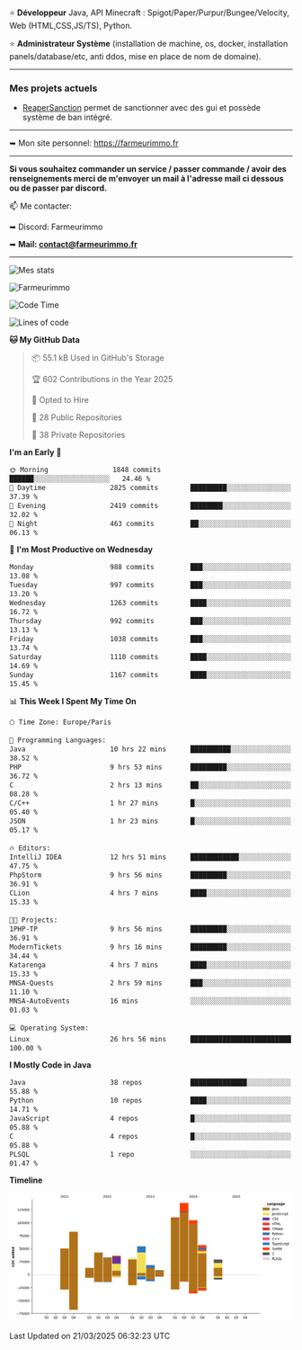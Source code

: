 ⭐ **Développeur** Java, API Minecraft : Spigot/Paper/Purpur/Bungee/Velocity, Web (HTML,CSS,JS/TS), Python.

⭐ **Administrateur Système** (installation de machine, os, docker, installation panels/database/etc, anti ddos, mise en place de nom de domaine).

---

### Mes projets actuels
- [ReaperSanction](https://www.spigotmc.org/resources/reapersanction.89580/) permet de sanctionner avec des gui et possède système de ban intégré.

---

➥ Mon site personnel: https://farmeurimmo.fr

---

**Si vous souhaitez commander un service / passer commande / avoir des renseignements merci de m'envoyer un mail à l'adresse mail ci dessous ou de passer par discord.**

📫 Me contacter:
 
   ➥ Discord: Farmeurimmo
   
   ➥ **Mail: contact@farmeurimmo.fr**

---

![Mes stats](https://github-readme-stats.farmeurimmo.fr/api?username=Farmeurimmo&count_private=true&show_icons=true&theme=radical)

<img src="https://komarev.com/ghpvc/?username=Farmeurimmo" alt="Farmeurimmo" />

<!--START_SECTION:waka-->
![Code Time](http://img.shields.io/badge/Code%20Time-1%2C934%20hrs%2025%20mins-blue)

![Lines of code](https://img.shields.io/badge/From%20Hello%20World%20I%27ve%20Written-809.5%20thousand%20lines%20of%20code-blue)

**🐱 My GitHub Data** 

> 📦 55.1 kB Used in GitHub's Storage 
 > 
> 🏆 602 Contributions in the Year 2025
 > 
> 💼 Opted to Hire
 > 
> 📜 28 Public Repositories 
 > 
> 🔑 38 Private Repositories 
 > 
**I'm an Early 🐤** 

```text
🌞 Morning                1848 commits        ██████░░░░░░░░░░░░░░░░░░░   24.46 % 
🌆 Daytime                2825 commits        █████████░░░░░░░░░░░░░░░░   37.39 % 
🌃 Evening                2419 commits        ████████░░░░░░░░░░░░░░░░░   32.02 % 
🌙 Night                  463 commits         ██░░░░░░░░░░░░░░░░░░░░░░░   06.13 % 
```
📅 **I'm Most Productive on Wednesday** 

```text
Monday                   988 commits         ███░░░░░░░░░░░░░░░░░░░░░░   13.08 % 
Tuesday                  997 commits         ███░░░░░░░░░░░░░░░░░░░░░░   13.20 % 
Wednesday                1263 commits        ████░░░░░░░░░░░░░░░░░░░░░   16.72 % 
Thursday                 992 commits         ███░░░░░░░░░░░░░░░░░░░░░░   13.13 % 
Friday                   1038 commits        ███░░░░░░░░░░░░░░░░░░░░░░   13.74 % 
Saturday                 1110 commits        ████░░░░░░░░░░░░░░░░░░░░░   14.69 % 
Sunday                   1167 commits        ████░░░░░░░░░░░░░░░░░░░░░   15.45 % 
```


📊 **This Week I Spent My Time On** 

```text
🕑︎ Time Zone: Europe/Paris

💬 Programming Languages: 
Java                     10 hrs 22 mins      ██████████░░░░░░░░░░░░░░░   38.52 % 
PHP                      9 hrs 53 mins       █████████░░░░░░░░░░░░░░░░   36.72 % 
C                        2 hrs 13 mins       ██░░░░░░░░░░░░░░░░░░░░░░░   08.28 % 
C/C++                    1 hr 27 mins        █░░░░░░░░░░░░░░░░░░░░░░░░   05.40 % 
JSON                     1 hr 23 mins        █░░░░░░░░░░░░░░░░░░░░░░░░   05.17 % 

🔥 Editors: 
IntelliJ IDEA            12 hrs 51 mins      ████████████░░░░░░░░░░░░░   47.75 % 
PhpStorm                 9 hrs 56 mins       █████████░░░░░░░░░░░░░░░░   36.91 % 
CLion                    4 hrs 7 mins        ████░░░░░░░░░░░░░░░░░░░░░   15.33 % 

🐱‍💻 Projects: 
1PHP-TP                  9 hrs 56 mins       █████████░░░░░░░░░░░░░░░░   36.91 % 
ModernTickets            9 hrs 16 mins       █████████░░░░░░░░░░░░░░░░   34.44 % 
Katarenga                4 hrs 7 mins        ████░░░░░░░░░░░░░░░░░░░░░   15.33 % 
MNSA-Quests              2 hrs 59 mins       ███░░░░░░░░░░░░░░░░░░░░░░   11.10 % 
MNSA-AutoEvents          16 mins             ░░░░░░░░░░░░░░░░░░░░░░░░░   01.03 % 

💻 Operating System: 
Linux                    26 hrs 56 mins      █████████████████████████   100.00 % 
```

**I Mostly Code in Java** 

```text
Java                     38 repos            ██████████████░░░░░░░░░░░   55.88 % 
Python                   10 repos            ████░░░░░░░░░░░░░░░░░░░░░   14.71 % 
JavaScript               4 repos             █░░░░░░░░░░░░░░░░░░░░░░░░   05.88 % 
C                        4 repos             █░░░░░░░░░░░░░░░░░░░░░░░░   05.88 % 
PLSQL                    1 repo              ░░░░░░░░░░░░░░░░░░░░░░░░░   01.47 % 
```



**Timeline**

![Lines of Code chart](https://raw.githubusercontent.com/Farmeurimmo/Farmeurimmo/main/assets/bar_graph.png)


 Last Updated on 21/03/2025 06:32:23 UTC
<!--END_SECTION:waka-->
